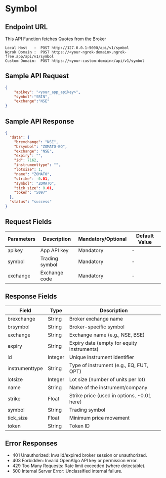 # Symbol

## Endpoint URL

This API Function fetches Quotes from the Broker

```http
Local Host   :  POST http://127.0.0.1:5000/api/v1/symbol
Ngrok Domain :  POST https://<your-ngrok-domain>.ngrok-free.app/api/v1/symbol
Custom Domain:  POST https://<your-custom-domain>/api/v1/symbol
```



## Sample API Request

```json
{
    "apikey": "<your_app_apikey>",
    "symbol":"SBIN", 
    "exchange":"NSE"     
}

```

###

## Sample API Response

```json
{
  "data": {
    "brexchange": "NSE",
    "brsymbol": "ZOMATO-EQ",
    "exchange": "NSE",
    "expiry": "",
    "id": 7162,
    "instrumenttype": "",
    "lotsize": 1,
    "name": "ZOMATO",
    "strike": -0.01,
    "symbol": "ZOMATO",
    "tick_size": 0.01,
    "token": "5097"
  },
  "status": "success"
}
```



## Request Fields



| Parameters | Description    | Mandatory/Optional | Default Value |
| ---------- | -------------- | ------------------ | ------------- |
| apikey     | App API key    | Mandatory          | -             |
| symbol     | Trading symbol | Mandatory          | -             |
| exchange   | Exchange code  | Mandatory          | -             |





## Response Fields

| Field          | Type    | Description                                |
| -------------- | ------- | ------------------------------------------ |
| brexchange     | String  | Broker exchange name                       |
| brsymbol       | String  | Broker-specific symbol                     |
| exchange       | String  | Exchange name (e.g., NSE, BSE)             |
| expiry         | String  | Expiry date (empty for equity instruments) |
| id             | Integer | Unique instrument identifier               |
| instrumenttype | String  | Type of instrument (e.g., EQ, FUT, OPT)    |
| lotsize        | Integer | Lot size (number of units per lot)         |
| name           | String  | Name of the instrument/company             |
| strike         | Float   | Strike price (used in options, -0.01 here) |
| symbol         | String  | Trading symbol                             |
| tick\_size     | Float   | Minimum price movement                     |
| token          | String  | Token ID                                   |

## Error Responses

- 401 Unauthorized: Invalid/expired broker session or unauthorized.
- 403 Forbidden: Invalid OpenAlgo API key or permission error.
- 429 Too Many Requests: Rate limit exceeded (where detectable).
- 500 Internal Server Error: Unclassified internal failure.
